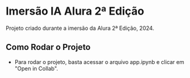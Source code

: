 # Imersão IA Alura 2ª Edição

Projeto criado durante a imersão da Alura 2ª Edição, 2024.

## Como Rodar o Projeto

- Para rodar o projeto, basta acessar o arquivo app.ipynb e clicar em "Open in Collab".
